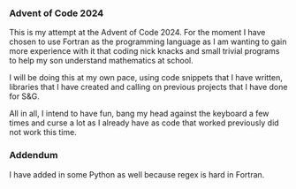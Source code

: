 ### Advent of Code 2024

This is my attempt at the Advent of Code 2024.  For the moment I have chosen to use Fortran as the programming language as I am wanting to gain more experience with it that coding nick knacks and small trivial programs to help my son understand mathematics at school.

I will be doing this at my own pace, using code snippets that I have written, libraries that I have created and calling on previous projects that I have done for S&G.

All in all, I intend to have fun, bang my head against the keyboard a few times and curse a lot as I already have as code that worked previously did not work this time.

### Addendum

I have added in some Python as well because regex is hard in Fortran.